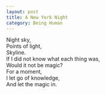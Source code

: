 ```yaml
---
layout: post
title: A New York Night
category: Being Human 
---
```


Night sky,  
Points of light,  
Skyline.  
If I did not know what each thing was,  
Would it not be magic?  
For a moment,  
I let go of knowledge,  
And let the magic in.
